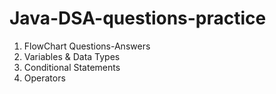 # Java-DSA-questions-practice

1. FlowChart Questions-Answers
2. Variables & Data Types
3. Conditional Statements
4. Operators
